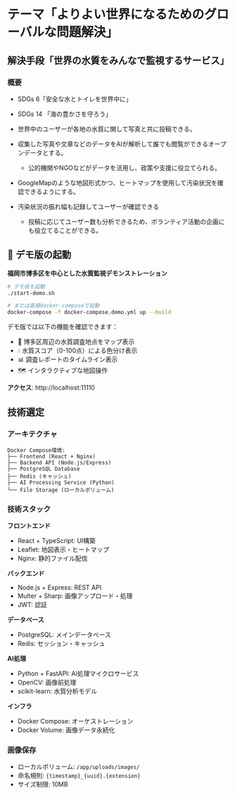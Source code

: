 # テーマ「よりよい世界になるためのグローバルな問題解決」
## 解決手段「世界の水質をみんなで監視するサービス」

### 概要
- SDGs 6「安全な水とトイレを世界中に」
- SDGs 14 「海の豊かさを守ろう」

- 世界中のユーザーが各地の水質に関して写真と共に投稿できる。
- 収集した写真や文章などのデータをAIが解析して誰でも閲覧ができるオープンデータとする。
    - 公的機関やNGOなどがデータを活用し、政策や支援に役立てられる。
- GoogleMapのような地図形式かつ、ヒートマップを使用して汚染状況を確認できるようにする。
- 汚染状況の振れ幅も記録してユーザーが確認できる
    - 投稿に応じてユーザー数も分析できるため、ボランティア活動の企画にも役立てることができる。

## 🚧 デモ版の起動

**福岡市博多区を中心とした水質監視デモンストレーション**

```bash
# デモ版を起動
./start-demo.sh

# または直接docker-composeで起動
docker-compose -f docker-compose.demo.yml up --build
```

デモ版では以下の機能を確認できます：
- 📍 博多区周辺の水質調査地点をマップ表示
- 💧 水質スコア（0-100点）による色分け表示
- 📊 調査レポートのタイムライン表示
- 🗺️ インタラクティブな地図操作

**アクセス**: http://localhost:11110

## 技術選定

### アーキテクチャ
```
Docker Compose環境:
├── Frontend (React + Nginx)
├── Backend API (Node.js/Express)
├── PostgreSQL Database
├── Redis (キャッシュ)
├── AI Processing Service (Python)
└── File Storage (ローカルボリューム)
```

### 技術スタック

**フロントエンド**
- React + TypeScript: UI構築
- Leaflet: 地図表示・ヒートマップ
- Nginx: 静的ファイル配信

**バックエンド**
- Node.js + Express: REST API
- Multer + Sharp: 画像アップロード・処理
- JWT: 認証

**データベース**
- PostgreSQL: メインデータベース
- Redis: セッション・キャッシュ

**AI処理**
- Python + FastAPI: AI処理マイクロサービス
- OpenCV: 画像前処理
- scikit-learn: 水質分析モデル

**インフラ**
- Docker Compose: オーケストレーション
- Docker Volume: 画像データ永続化

### 画像保存
- ローカルボリューム: `/app/uploads/images/`
- 命名規則: `{timestamp}_{uuid}.{extension}`
- サイズ制限: 10MB